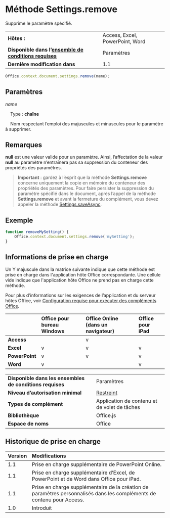 

# <a name="settings.remove-method"></a>Méthode Settings.remove
Supprime le paramètre spécifié.

|||
|:-----|:-----|
|**Hôtes :**|Access, Excel, PowerPoint, Word|
|**Disponible dans l’[ensemble de conditions requises](../../docs/overview/specify-office-hosts-and-api-requirements.md)**|Paramètres|
|**Dernière modification dans**|1.1|

```js
Office.context.document.settings.remove(name);
```


## <a name="parameters"></a>Paramètres



_name_<br/>
&nbsp;&nbsp;&nbsp;&nbsp;Type : **chaîne**

&nbsp;&nbsp;&nbsp;&nbsp;Nom respectant l’emploi des majuscules et minuscules pour le paramètre à supprimer.

    



## <a name="remarks"></a>Remarques

 **null** est une valeur valide pour un paramètre. Ainsi, l’affectation de la valeur **null** au paramètre n’entraînera pas sa suppression du conteneur des propriétés des paramètres.


 >**Important** : gardez à l’esprit que la méthode **Settings.remove** concerne uniquement la copie en mémoire du conteneur des propriétés des paramètres. Pour faire persister la suppression du paramètre spécifié dans le document, après l’appel de la méthode **Settings.remove** et avant la fermeture du complément, vous devez appeler la méthode [Settings.saveAsync](../../reference/shared/settings.saveasync.md).


## <a name="example"></a>Exemple




```js
function removeMySetting() {
    Office.context.document.settings.remove('mySetting');
}
```




## <a name="support-details"></a>Informations de prise en charge


Un Y majuscule dans la matrice suivante indique que cette méthode est prise en charge dans l'application hôte Office correspondante. Une cellule vide indique que l'application hôte Office ne prend pas en charge cette méthode.

Pour plus d’informations sur les exigences de l’application et du serveur hôtes Office, voir [Configuration requise pour exécuter des compléments Office](../../docs/overview/requirements-for-running-office-add-ins.md).



||**Office pour bureau Windows**|**Office Online (dans un navigateur)**|**Office pour iPad**|
|:-----|:-----|:-----|:-----|
|**Access**||v||
|**Excel**|v|v|v|
|**PowerPoint**|v|v|v|
|**Word**|v||v|

|||
|:-----|:-----|
|**Disponible dans les ensembles de conditions requises**|Paramètres|
|**Niveau d’autorisation minimal**|[Restreint](../../docs/develop/requesting-permissions-for-api-use-in-content-and-task-pane-add-ins.md)|
|**Types de complément**|Application de contenu et de volet de tâches|
|**Bibliothèque**|Office.js|
|**Espace de noms**|Office|

## <a name="support-history"></a>Historique de prise en charge




|**Version**|**Modifications**|
|:-----|:-----|
|1.1|Prise en charge supplémentaire de PowerPoint Online.|
|1.1|Prise en charge supplémentaire d’Excel, de PowerPoint et de Word dans Office pour iPad.|
|1.1|Prise en charge supplémentaire de la création de paramètres personnalisés dans les compléments de contenu pour Access.|
|1.0|Introduit|
